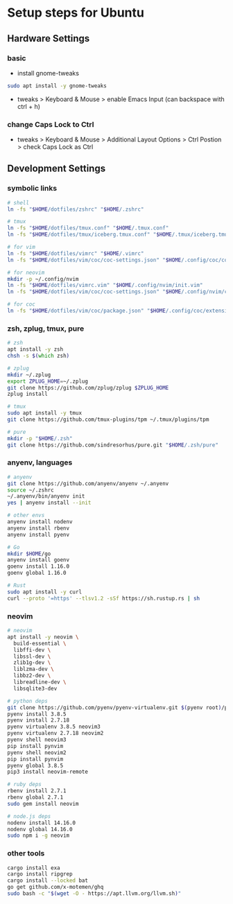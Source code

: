 # Setup steps for Ubuntu

## Hardware Settings

### basic
- install gnome-tweaks
```zsh
sudo apt install -y gnome-tweaks
```
- tweaks > Keyboard & Mouse > enable Emacs Input (can backspace with ctrl + h)

### change Caps Lock to Ctrl

- tweaks > Keyboard & Mouse > Additional Layout Options > Ctrl Postion > check Caps Lock as Ctrl


## Development Settings

### symbolic links

```zsh
# shell
ln -fs "$HOME/dotfiles/zshrc" "$HOME/.zshrc"

# tmux
ln -fs "$HOME/dotfiles/tmux.conf" "$HOME/.tmux.conf"
ln -fs "$HOME/dotfiles/tmux/iceberg.tmux.conf" "$HOME/.tmux/iceberg.tmux.conf"

# for vim
ln -fs "$HOME/dotfiles/vimrc" "$HOME/.vimrc"
ln -fs "$HOME/dotfiles/vim/coc/coc-settings.json" "$HOME/.config/coc/coc-settings.json"

# for neovim
mkdir -p ~/.config/nvim
ln -fs "$HOME/dotfiles/vimrc.vim" "$HOME/.config/nvim/init.vim"
ln -fs "$HOME/dotfiles/vim/coc/coc-settings.json" "$HOME/.config/nvim/coc-settings.json"

# for coc
ln -fs "$HOME/dotfiles/vim/coc/package.json" "$HOME/.config/coc/extensions/package.json"
```

### zsh, zplug, tmux, pure

```zsh
# zsh
apt install -y zsh
chsh -s $(which zsh)

# zplug
mkdir ~/.zplug
export ZPLUG_HOME=~/.zplug
git clone https://github.com/zplug/zplug $ZPLUG_HOME
zplug install

# tmux
sudo apt install -y tmux
git clone https://github.com/tmux-plugins/tpm ~/.tmux/plugins/tpm

# pure
mkdir -p "$HOME/.zsh"
git clone https://github.com/sindresorhus/pure.git "$HOME/.zsh/pure"
```

### anyenv, languages

```zsh
# anyenv
git clone https://github.com/anyenv/anyenv ~/.anyenv
source ~/.zshrc
~/.anyenv/bin/anyenv init
yes | anyenv install --init

# other envs
anyenv install nodenv
anyenv install rbenv
anyenv install pyenv

# Go
mkdir $HOME/go
anyenv install goenv
goenv install 1.16.0
goenv global 1.16.0

# Rust
sudo apt install -y curl
curl --proto '=https' --tlsv1.2 -sSf https://sh.rustup.rs | sh
```

### neovim

```zsh
# neovim
apt install -y neovim \
  build-essential \
  libffi-dev \
  libssl-dev \
  zlib1g-dev \
  liblzma-dev \
  libbz2-dev \
  libreadline-dev \
  libsqlite3-dev

# python deps
git clone https://github.com/pyenv/pyenv-virtualenv.git $(pyenv root)/plugins/pyenv-virtualenv
pyenv install 3.8.5
pyenv install 2.7.18
pyenv virtualenv 3.8.5 neovim3
pyenv virtualenv 2.7.18 neovim2
pyenv shell neovim3
pip install pynvim
pyenv shell neovim2
pip install pynvim
pyenv global 3.8.5
pip3 install neovim-remote

# ruby deps
rbenv install 2.7.1
rbenv global 2.7.1
sudo gem install neovim

# node.js deps
nodenv install 14.16.0
nodenv global 14.16.0
sudo npm i -g neovim
```

### other tools

```zsh
cargo install exa
cargo install ripgrep
cargo install --locked bat
go get github.com/x-motemen/ghq
sudo bash -c "$(wget -O - https://apt.llvm.org/llvm.sh)"
```
